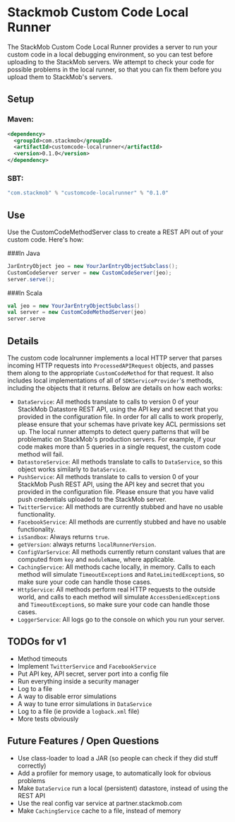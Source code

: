 # Stackmob Custom Code Local Runner

The StackMob Custom Code Local Runner provides a server to run your custom code in a local debugging environment,
so you can test before uploading to the StackMob servers. We attempt to check your code for possible problems
in the local runner, so that you can fix them before you upload them to StackMob's servers.

## Setup

### Maven:

```xml
<dependency>
  <groupId>com.stackmob</groupId>
  <artifactId>customcode-localrunner</artifactId>
  <version>0.1.0</version>
</dependency>
```

### SBT:

```scala
"com.stackmob" % "customcode-localrunner" % "0.1.0"
```

## Use

Use the CustomCodeMethodServer class to create a REST API out of your custom code. Here's how:

###In Java

```java
JarEntryObject jeo = new YourJarEntryObjectSubclass();
CustomCodeServer server = new CustomCodeServer(jeo);
server.serve();
```


###In Scala

```scala
val jeo = new YourJarEntryObjectSubclass()
val server = new CustomCodeMethodServer(jeo)
server.serve
```


## Details

The custom code localrunner implements a local HTTP server that parses incoming HTTP requests into `ProcessedAPIRequest`
objects, and passes them along to the appropriate `CustomCodeMethod` for that request. It also includes local
implementations of all of `SDKServiceProvider`'s methods, including the objects that it returns.
Below are details on how each works:

* `DataService`: All methods translate to calls to version 0 of your StackMob Datastore REST API, using the API key and secret that you
provided in the configuration file. In order for all calls to work properly, please ensure that your schemas have private key
ACL permissions set up. The local runner attempts to detect query patterns that will be problematic on StackMob's production servers.
For example, if your code makes more than 5 queries in a single request, the custom code method will fail.
* `DatastoreService`: All methods translate to calls to `DataService`, so this object works similarly to `DataService`.
* `PushService`: All methods translate to calls to version 0 of your StackMob Push REST API, using the API key and secret that you
provided in the configuration file. Please ensure that you have valid push credentials uploaded to the StackMob server.
* `TwitterService`: All methods are currently stubbed and have no usable functionality.
* `FacebookService`: All methods are currently stubbed and have no usable functionality.
* `isSandbox`: Always returns `true`.
* `getVersion`: always returns `localRunnerVersion`.
* `ConfigVarService`: All methods currently return constant values that are computed from `key` and `moduleName`, where applicable.
* `CachingService`: All methods cache locally, in memory. Calls to each method will simulate `TimeoutException`s and `RateLimitedException`s, so
make sure your code can handle those cases.
* `HttpService`: All methods perform real HTTP requests to the outside world, and calls to each method will simulate `AccessDeniedException`s and `TimeoutException`s,
so make sure your code can handle those cases.
* `LoggerService`: All logs go to the console on which you run your server.

## TODOs for v1

* Method timeouts
* Implement `TwitterService` and `FacebookService`
* Put API key, API secret, server port into a config file
* Run everything inside a security manager
* Log to a file
* A way to disable error simulations
* A way to tune error simulations in `DataService`
* Log to a file (ie provide a `logback.xml` file)
* More tests obviously

## Future Features / Open Questions

* Use class-loader to load a JAR (so people can check if they did stuff correctly)
* Add a profiler for memory usage, to automatically look for obvious problems
* Make `DataService` run a local (persistent) datastore, instead of using the REST API
* Use the real config var service at partner.stackmob.com
* Make `CachingService` cache to a file, instead of memory